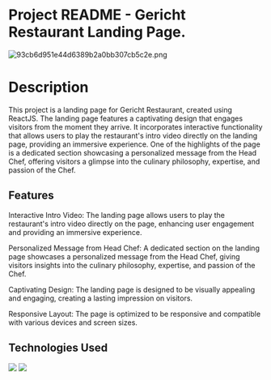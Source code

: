 # Project README - Gericht Restaurant Landing Page.

<img src="https://imgtr.ee/images/2023/07/21/93cb6d951e44d6389b2a0bb307cb5c2e.png" alt="93cb6d951e44d6389b2a0bb307cb5c2e.png" border="0" />

# Description
This project is a landing page for Gericht Restaurant, created using ReactJS. The landing page features a captivating design that engages visitors from the moment they arrive. It incorporates interactive functionality that allows users to play the restaurant's intro video directly on the landing page, providing an immersive experience. One of the highlights of the page is a dedicated section showcasing a personalized message from the Head Chef, offering visitors a glimpse into the culinary philosophy, expertise, and passion of the Chef.


## Features

Interactive Intro Video: The landing page allows users to play the restaurant's intro video directly on the page, enhancing user engagement and providing an immersive experience.

Personalized Message from Head Chef: A dedicated section on the landing page showcases a personalized message from the Head Chef, giving visitors insights into the culinary philosophy, expertise, and passion of the Chef.

Captivating Design: The landing page is designed to be visually appealing and engaging, creating a lasting impression on visitors.

Responsive Layout: The page is optimized to be responsive and compatible with various devices and screen sizes.

## Technologies Used

<img src="https://img.shields.io/badge/-React-000000?style=flat&logo=react&logoColor=00c8ff">
<img src = "https://img.shields.io/badge/-CSS3-1572B6?style=flat&logo=css3&logoColor=white">


